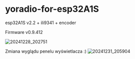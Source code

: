 # yoradio-for-esp32A1S
esp32A1S v2.2 + ili9341 + encoder

Firmware v0.9.412

![20241228_202751](https://github.com/user-attachments/assets/aeb69c14-2749-4492-a5bc-0a822fd68847)

Zmiana wyglądu penelu wyświetlacza :)
![20241231_205904](https://github.com/user-attachments/assets/4e931928-2510-485d-952b-cc15248e7f2e)
